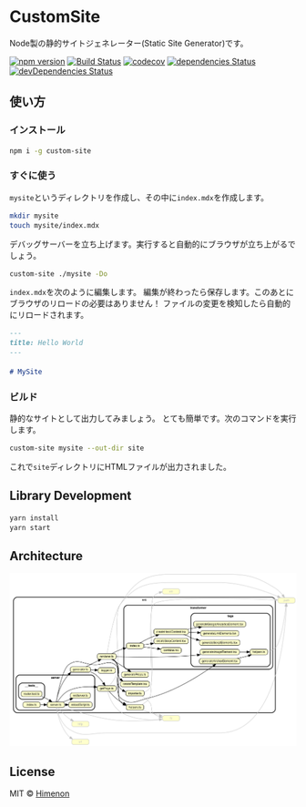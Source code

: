 # CustomSite

Node製の静的サイトジェネレーター(Static Site Generator)です。

[![npm version](https://badgen.net/npm/v/custom-site)](https://npm.im/custom-site)
[![Build Status](https://travis-ci.com/custom-site/custom-site.svg?branch=develop)](https://travis-ci.com/custom-site/custom-site)
[![codecov](https://codecov.io/gh/custom-site/custom-site/branch/develop/graph/badge.svg)](https://codecov.io/gh/custom-site/custom-site)
[![dependencies Status](https://david-dm.org/custom-site/custom-site/status.svg)](https://david-dm.org/custom-site/custom-site)
[![devDependencies Status](https://david-dm.org/custom-site/custom-site/dev-status.svg)](https://david-dm.org/custom-site/custom-site?type=dev)

## 使い方

### インストール

```sh
npm i -g custom-site
```

### すぐに使う

`mysite`というディレクトリを作成し、その中に`index.mdx`を作成します。

```sh
mkdir mysite
touch mysite/index.mdx
```

デバッグサーバーを立ち上げます。実行すると自動的にブラウザが立ち上がるでしょう。

```sh
custom-site ./mysite -Do
```

`index.mdx`を次のように編集します。
編集が終わったら保存します。このあとにブラウザのリロードの必要はありません！
ファイルの変更を検知したら自動的にリロードされます。

```md
---
title: Hello World
---

# MySite
```

### ビルド

静的なサイトとして出力してみましょう。
とても簡単です。次のコマンドを実行します。

```sh
custom-site mysite --out-dir site
```

これで`site`ディレクトリにHTMLファイルが出力されました。

## Library Development

```sh
yarn install
yarn start
```

## Architecture

![architecture](docs/dependencygraph.png)

## License

MIT &copy; [Himenon](https://github.com/Himenon)
